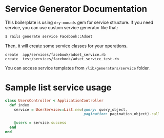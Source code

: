 # Service Generator Documentation
This boilerplate is using `dry-monads` gem for service structure. If you need service, you can use custom service generator like that:
```bash
$ rails generate service Facebook::Adset
```

Then, it will create some service classes for your operations.
```
create  app/services/facebook/adset_service.rb
create  test/services/facebook/adset_service_test.rb
```

You can access service templates from `/lib/generators/service` folder.

# Sample list service usage
```ruby
class UsersController < ApplicationController
  def index
    service = UserService::List.new(query: query_object,
                                    pagination: pagination_object).call

    @users = service.success
  end
end
```
